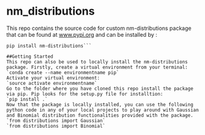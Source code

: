 # nm_distributions
This repo contains the source code for custom nm-distributions package that can be found at www.pypi.org and can be installed by :
```
pip install nm-distributions```

##Getting Started
This repo can also be used to locally install the nm-distributions package. Firstly, create a virtual environment from your terminal:
`conda create --name environmentname pip`
Activate your virtual environment:
`source activate environmentname`
Go to the folder where you have cloned this repo install the package via pip. Pip looks for the setup.py file for installtion:
`pip install .`
Now that the package is locally installed, you can use the following python code in any of your local projects to play around with Gaussian and Binomial distribution functionalities provided with the package.
`from distributions import Gaussian`
`from distributions import Binomial`
